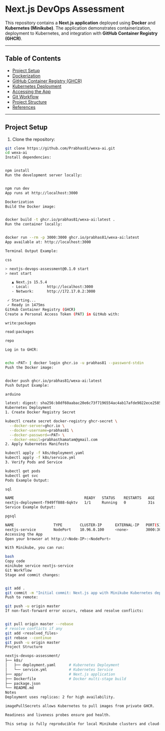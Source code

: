 # Next.js DevOps Assessment

This repository contains a **Next.js application** deployed using **Docker** and **Kubernetes (Minikube)**. The application demonstrates containerization, deployment to Kubernetes, and integration with **GitHub Container Registry (GHCR)**.

---

## Table of Contents

- [Project Setup](#project-setup)
- [Dockerization](#dockerization)
- [GitHub Container Registry (GHCR)](#github-container-registry-ghcr)
- [Kubernetes Deployment](#kubernetes-deployment)
- [Accessing the App](#accessing-the-app)
- [Git Workflow](#git-workflow)
- [Project Structure](#project-structure)
- [References](#references)

---

## Project Setup

1. Clone the repository:

```bash
git clone https://github.com/Prabhas81/wexa-ai.git
cd wexa-ai
Install dependencies:


npm install
Run the development server locally:


npm run dev
App runs at http://localhost:3000

Dockerization
Build the Docker image:


docker build -t ghcr.io/prabhas81/wexa-ai:latest .
Run the container locally:


docker run --rm -p 3000:3000 ghcr.io/prabhas81/wexa-ai:latest
App available at: http://localhost:3000

Terminal Output Example:

css

> nextjs-devops-assessment@0.1.0 start
> next start

   ▲ Next.js 15.5.4
   - Local:        http://localhost:3000
   - Network:      http://172.17.0.2:3000

 ✓ Starting...
 ✓ Ready in 1475ms
GitHub Container Registry (GHCR)
Create a Personal Access Token (PAT) in GitHub with:

write:packages

read:packages

repo

Log in to GHCR:


echo <PAT> | docker login ghcr.io -u prabhas81 --password-stdin
Push the Docker image:


docker push ghcr.io/prabhas81/wexa-ai:latest
Push Output Example:

arduino

latest: digest: sha256:b8df60aabac20e6c73f7196554ac4ab17afde9022ece2585d47bdcd27b4002e0 size: 856
Kubernetes Deployment
1. Create Docker Registry Secret

kubectl create secret docker-registry ghcr-secret \
  --docker-server=ghcr.io \
  --docker-username=prabhas81 \
  --docker-password=<PAT> \
  --docker-email=prabhasthamatam@gmail.com
2. Apply Kubernetes Manifests

kubectl apply -f k8s/deployment.yaml
kubectl apply -f k8s/service.yml
3. Verify Pods and Service

kubectl get pods
kubectl get svc
Pods Example Output:

sql

NAME                                READY   STATUS    RESTARTS   AGE
nextjs-deployment-f949ff888-6qktv   1/1     Running   0          31s
Service Example Output:

pgsql

NAME                  TYPE        CLUSTER-IP      EXTERNAL-IP   PORT(S)          AGE
nextjs-service        NodePort    10.96.0.100     <none>        3000:30000/TCP   30s
Accessing the App
Open your browser at http://<Node-IP>:<NodePort>

With Minikube, you can run:

bash
Copy code
minikube service nextjs-service
Git Workflow
Stage and commit changes:


git add .
git commit -m "Initial commit: Next.js app with Minikube Kubernetes deployment"
Push to remote:

git push -u origin master
If non-fast-forward error occurs, rebase and resolve conflicts:


git pull origin master --rebase
# resolve conflicts if any
git add <resolved_files>
git rebase --continue
git push -u origin master
Project Structure

nextjs-devops-assessment/
├── k8s/
│   ├── deployment.yaml      # Kubernetes Deployment
│   └── service.yml          # Kubernetes Service
├── app/                     # Next.js application
├── Dockerfile               # Docker multi-stage build
├── package.json
└── README.md
Notes
Deployment uses replicas: 2 for high availability.

imagePullSecrets allows Kubernetes to pull images from private GHCR.

Readiness and liveness probes ensure pod health.

This setup is fully reproducible for local Minikube clusters and cloud-based Kubernetes.
